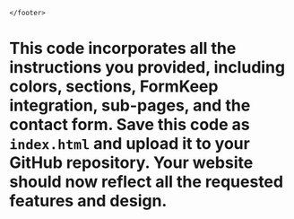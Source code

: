 

    </footer>
</body>
</html>

# This code incorporates all the instructions you provided, including colors, sections, FormKeep integration, sub-pages, and the contact form. Save this code as `index.html` and upload it to your GitHub repository. Your website should now reflect all the requested features and design.
